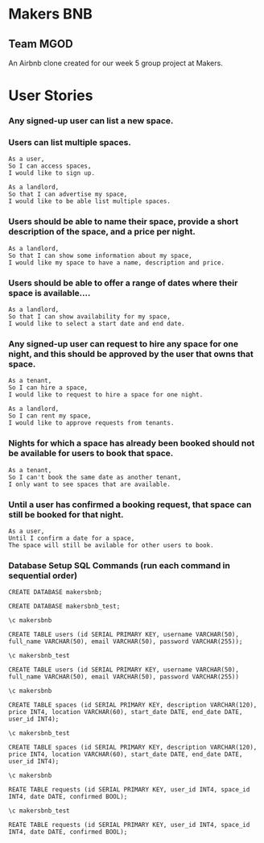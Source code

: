 # Makers BNB
## Team MGOD

An Airbnb clone created for our week 5 group project at Makers.


# User Stories

### Any signed-up user can list a new space.
### Users can list multiple spaces.

```
As a user,  
So I can access spaces,  
I would like to sign up.
```

```
As a landlord,  
So that I can advertise my space,  
I would like to be able list multiple spaces.
```

### Users should be able to name their space, provide a short description of the space, and a price per night.

```
As a landlord,
So that I can show some information about my space,
I would like my space to have a name, description and price.
```

### Users should be able to offer a range of dates where their space is available....

```
As a landlord,
So that I can show availability for my space,
I would like to select a start date and end date.
```

### Any signed-up user can request to hire any space for one night, and this should be approved by the user that owns that space.

```
As a tenant,
So I can hire a space,
I would like to request to hire a space for one night.
```

```
As a landlord,
So I can rent my space,
I would like to approve requests from tenants.
```


### Nights for which a space has already been booked should not be available for users to book that space.

```
As a tenant,
So I can't book the same date as another tenant,
I only want to see spaces that are available.
```


### Until a user has confirmed a booking request, that space can still be booked for that night.

```
As a user,
Until I confirm a date for a space,
The space will still be avilable for other users to book.
```

### Database Setup SQL Commands (run each command in sequential order)

```
CREATE DATABASE makersbnb;

CREATE DATABASE makersbnb_test;
```
```
\c makersbnb

CREATE TABLE users (id SERIAL PRIMARY KEY, username VARCHAR(50), full_name VARCHAR(50), email VARCHAR(50), password VARCHAR(255));

\c makersbnb_test

CREATE TABLE users (id SERIAL PRIMARY KEY, username VARCHAR(50), full_name VARCHAR(50), email VARCHAR(50), password VARCHAR(255))
```
```
\c makersbnb

CREATE TABLE spaces (id SERIAL PRIMARY KEY, description VARCHAR(120), price INT4, location VARCHAR(60), start_date DATE, end_date DATE, user_id INT4);

\c makersbnb_test

CREATE TABLE spaces (id SERIAL PRIMARY KEY, description VARCHAR(120), price INT4, location VARCHAR(60), start_date DATE, end_date DATE, user_id INT4);
```
```
\c makersbnb

REATE TABLE requests (id SERIAL PRIMARY KEY, user_id INT4, space_id INT4, date DATE, confirmed BOOL);

\c makersbnb_test

REATE TABLE requests (id SERIAL PRIMARY KEY, user_id INT4, space_id INT4, date DATE, confirmed BOOL);
```

